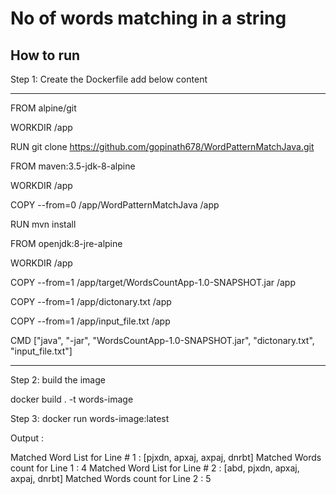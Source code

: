 # No of words matching in a string

How to run 
------------------

Step 1: Create the Dockerfile add below content 

-------------------------------------------

FROM alpine/git

WORKDIR /app

RUN git clone https://github.com/gopinath678/WordPatternMatchJava.git

FROM maven:3.5-jdk-8-alpine

WORKDIR /app

COPY --from=0 /app/WordPatternMatchJava /app

RUN mvn install

FROM openjdk:8-jre-alpine

WORKDIR /app

COPY  --from=1 /app/target/WordsCountApp-1.0-SNAPSHOT.jar /app

COPY --from=1  /app/dictonary.txt /app

COPY  --from=1 /app/input_file.txt /app

CMD ["java", "-jar", "WordsCountApp-1.0-SNAPSHOT.jar", "dictonary.txt", "input_file.txt"]

-----------------------------------------------------------------------------------

Step 2: build the image 

 docker build . -t words-image
 
 Step 3: docker run words-image:latest
 
 Output : 
 
Matched Word List for Line # 1 : [pjxdn, apxaj, axpaj, dnrbt]
Matched Words count for Line 1 : 4
Matched Word List for Line # 2 : [abd, pjxdn, apxaj, axpaj, dnrbt]
Matched Words count for Line 2 : 5


